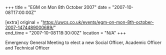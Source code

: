 +++
title = "EGM on Mon 8th October 2007"
date = "2007-10-08T17:00:00Z"

[extra]
original = "https://uwcs.co.uk/events/egm-on-mon-8th-october-2007-1474489000689/"    
end_time = "2007-10-08T18:30:00Z"
location = "N/A"
+++

Emergency General Meeting to elect a new Social Officer, Academic Officer and Technical Officer

